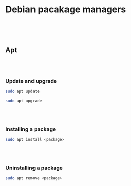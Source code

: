 # Debian pacakage managers

<br>
<br>
<br>

## Apt

<br>
<br>

### Update and upgrade

```bash
sudo apt update
```

```bash
sudo apt upgrade
```

<br>
<br>

### Installing a package

```bash
sudo apt install <package>
```

<br>
<br>

### Uninstalling a package

```bash
sudo apt remove <package>
```

<br>
<br>
